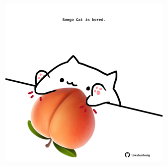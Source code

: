 <!-- built at 15/04/2021, 10:07:48 UTC -->
<p align="center">
  <img width="500" height="500" src="./ReadmeImage.svg">
</p>
